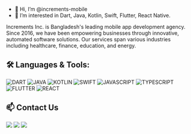 - 👋 Hi, I’m @increments-mobile
- 👀 I’m interested in Dart, Java, Kotlin, Swift, Flutter, React Native.

Increments Inc. is Bangladesh's leading mobile app development agency. Since 2016, we have been empowering businesses through innovative, automated software solutions. Our services span various industries including healthcare, finance, education, and energy.
## 🛠️ **Languages & Tools:**

![DART](https://img.shields.io/badge/Dart-0175C2?style=for-the-badge&logo=dart&logoColor=white)
![JAVA](https://img.shields.io/badge/Java-ED8B00?style=for-the-badge&logo=openjdk&logoColor=white)
![KOTLIN](https://img.shields.io/badge/Kotlin-0095D5?&style=for-the-badge&logo=kotlin&logoColor=white)
![SWIFT](https://img.shields.io/badge/Swift-FA7343?style=for-the-badge&logo=swift&logoColor=white)
![JAVASCRIPT](https://img.shields.io/badge/JavaScript-F7DF1E?style=for-the-badge&logo=javascript&logoColor=black)
![TYPESCRIPT](https://img.shields.io/badge/TypeScript-007ACC?style=for-the-badge&logo=typescript&logoColor=white)
![FLUTTER](https://img.shields.io/badge/Flutter-02569B?style=for-the-badge&logo=flutter&logoColor=white)
![REACT](https://img.shields.io/badge/React-20232A?style=for-the-badge&logo=react&logoColor=61DAFB)


## 📫 **Contact Us**


<p align="left">
  <a href="https://www.facebook.com/increments.inc/" target="_blank"><img src="https://img.shields.io/badge/Facebook-1877F2?style=for-the-badge&logo=facebook&logoColor=white" /></a>
  <a href="https://bd.linkedin.com/company/increments-inc" target="_blank"><img src="https://img.shields.io/badge/linkedin-%230077B5.svg?&style=for-the-badge&logo=linkedin&logoColor=white" /></a>
  <a href="mailto:mobiles@increments.net?subject=Hello%20Ileri,%20From%20Github"><img src="https://img.shields.io/badge/gmail-%23D14836.svg?&style=for-the-badge&logo=gmail&logoColor=white" /></a>
</p>
